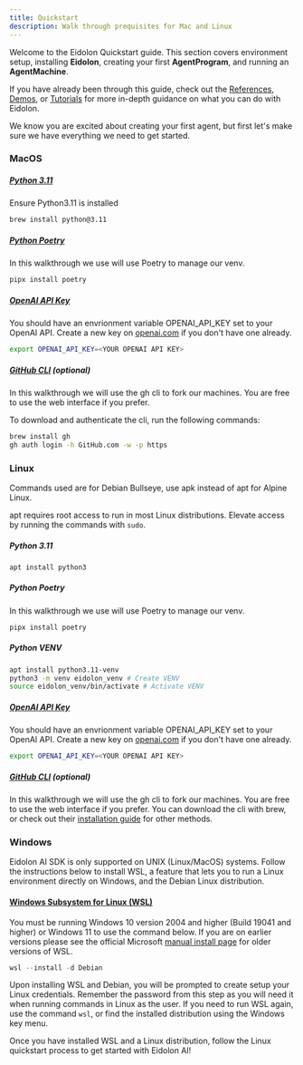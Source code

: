 ```yaml
---
title: Quickstart
description: Walk through prequisites for Mac and Linux
---
```


Welcome to the Eidolon Quickstart guide. This section covers environment setup, installing **Eidolon**, creating your first **AgentProgram**, and running an **AgentMachine**.

If you have already been through this guide, check out the [References](/docs/references/introduction), [Demos](/docs/getting_started/demos/introduction), or [Tutorials](/docs/getting_started/tutorials/introduction) for more in-depth guidance on what you can do with Eidolon.

We know you are excited about creating your first agent, but first let's make sure we have everything we need to get started. 


### MacOS
##### [Python 3.11](https://formulae.brew.sh/formula/python@3.11)
Ensure Python3.11 is installed
```bash
brew install python@3.11
```

##### [Python Poetry](https://python-poetry.org/docs/ "Official poetry installation guide")
In this walkthrough we use will use Poetry to manage our venv.
```bash
pipx install poetry
```

##### [OpenAI API Key](https://platform.openai.com/account/api-keys "Create an OpenAI key") 
You should have an envrionment variable OPENAI_API_KEY set to your OpenAI API.
Create a new key on [openai.com](https://platform.openai.com/api-keys) if you don't have one already.
```bash
export OPENAI_API_KEY=<YOUR OPENAI API KEY>
```

##### [GitHub CLI](https://cli.github.com/) (optional)
In this walkthrough we will use the gh cli to fork our machines. You are free to use the web interface if you prefer.

To download and authenticate the cli, run the following commands:
```bash
brew install gh
gh auth login -h GitHub.com -w -p https
```

### Linux
Commands used are for Debian Bullseye, use apk instead of apt for Alpine Linux.

apt requires root access to run in most Linux distributions. Elevate access by running the commands with ```sudo```.
##### Python 3.11
```bash
apt install python3
```
##### Python Poetry
In this walkthrough we use will use Poetry to manage our venv.
```bash
pipx install poetry
```

##### Python VENV
```bash
apt install python3.11-venv
python3 -m venv eidolon_venv # Create VENV
source eidolon_venv/bin/activate # Activate VENV
```
##### [OpenAI API Key](https://platform.openai.com/account/api-keys "Create an OpenAI key") 
You should have an envrionment variable OPENAI_API_KEY set to your OpenAI API.
Create a new key on [openai.com](https://platform.openai.com/api-keys) if you don't have one already.
```bash
export OPENAI_API_KEY=<YOUR OPENAI API KEY>
```

##### [GitHub CLI](https://cli.github.com/) (optional)
In this walkthrough we will use the gh cli to fork our machines. You are free to use the web interface if you prefer.
You can download the cli with brew, or check out their [installation guide](https://github.com/cli/cli#installation) for other methods.

### Windows
Eidolon AI SDK is only supported on UNIX (Linux/MacOS) systems. Follow the instructions below to install WSL, a feature that lets you to run a Linux environment directly on Windows, and the Debian Linux distribution.

#### [Windows Subsystem for Linux (WSL)](https://learn.microsoft.com/en-us/windows/wsl/install#manual-installation-steps)

You must be running Windows 10 version 2004 and higher (Build 19041 and higher) or Windows 11 to use the command below. If you are on earlier versions please see the official Microsoft [manual install page](https://learn.microsoft.com/en-us/windows/wsl/install-manual) for older versions of WSL.
```powershell
wsl --install -d Debian
```
Upon installing WSL and Debian, you will be prompted to create setup your Linux credentials. Remember the password from this step as you will need it when running commands in Linux as the user. If you need to run WSL again, use the command ```wsl```, or find the installed distribution using the Windows key menu.

Once you have installed WSL and a Linux distribution, follow the Linux quickstart process to get started with Eidolon AI!
